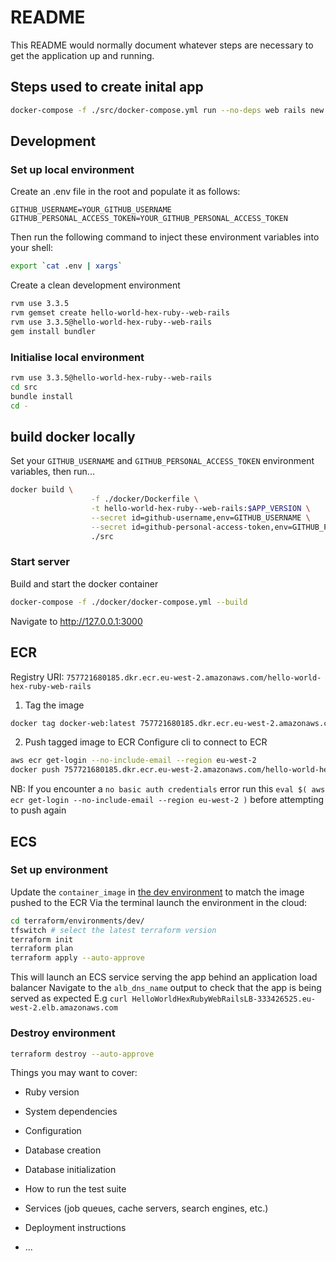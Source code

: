 # README

This README would normally document whatever steps are necessary to get the
application up and running.


## Steps used to create inital app
```bash
docker-compose -f ./src/docker-compose.yml run --no-deps web rails new . --force --skip-active-record --skip-action-cable --skip-active-storage

```

## Development
### Set up local environment
Create an .env file in the root and populate it as follows:
```
GITHUB_USERNAME=YOUR_GITHUB_USERNAME
GITHUB_PERSONAL_ACCESS_TOKEN=YOUR_GITHUB_PERSONAL_ACCESS_TOKEN

```

Then run the following command to inject these environment variables into your shell:
```bash
export `cat .env | xargs`

```

Create a clean development environment
```bash
rvm use 3.3.5
rvm gemset create hello-world-hex-ruby--web-rails
rvm use 3.3.5@hello-world-hex-ruby--web-rails
gem install bundler

```


### Initialise local environment
```bash
rvm use 3.3.5@hello-world-hex-ruby--web-rails
cd src
bundle install
cd -
```


## build docker locally
Set your `GITHUB_USERNAME` and `GITHUB_PERSONAL_ACCESS_TOKEN` environment variables, then run...
```bash
docker build \
                  -f ./docker/Dockerfile \
                  -t hello-world-hex-ruby--web-rails:$APP_VERSION \
                  --secret id=github-username,env=GITHUB_USERNAME \
                  --secret id=github-personal-access-token,env=GITHUB_PERSONAL_ACCESS_TOKEN \
                  ./src
```

### Start server
Build and start the docker container
```bash
docker-compose -f ./docker/docker-compose.yml --build

```


Navigate to http://127.0.0.1:3000




## ECR
Registry URI: `757721680185.dkr.ecr.eu-west-2.amazonaws.com/hello-world-hex-ruby-web-rails`

1. Tag the image
```bash
docker tag docker-web:latest 757721680185.dkr.ecr.eu-west-2.amazonaws.com/hello-world-hex-ruby-web-rails:v3
```
2. Push tagged image to ECR
Configure cli to connect to ECR
```bash
aws ecr get-login --no-include-email --region eu-west-2
docker push 757721680185.dkr.ecr.eu-west-2.amazonaws.com/hello-world-hex-ruby-web-rails:v3
```

NB: If you encounter a `no basic auth credentials` error run this `eval $( aws ecr get-login --no-include-email --region eu-west-2 )` before attempting to push again


## ECS

### Set up environment
Update the `container_image` in [the dev environment](./terraform/environments/dev/main.tf) to match the image pushed to the ECR
Via the terminal launch the environment in the cloud:
```bash
cd terraform/environments/dev/
tfswitch # select the latest terraform version
terraform init
terraform plan
terraform apply --auto-approve

```
This will launch an ECS service serving the app behind an application load balancer
Navigate to the `alb_dns_name` output to check that the app is being served as expected
E.g `curl HelloWorldHexRubyWebRailsLB-333426525.eu-west-2.elb.amazonaws.com`

### Destroy environment
```bash
terraform destroy --auto-approve

```



Things you may want to cover:

* Ruby version

* System dependencies

* Configuration

* Database creation

* Database initialization

* How to run the test suite

* Services (job queues, cache servers, search engines, etc.)

* Deployment instructions

* ...



